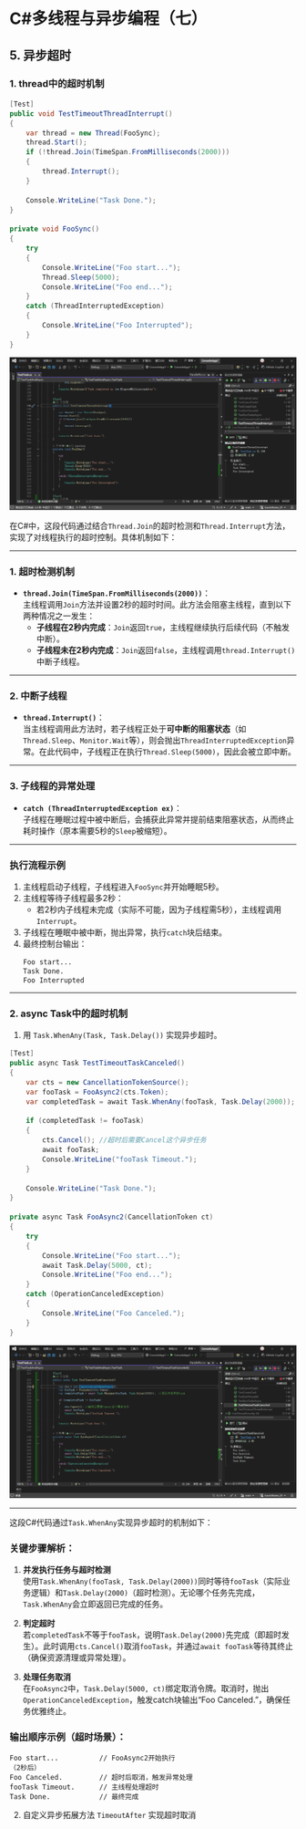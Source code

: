 # C#多线程与异步编程（七）

## 5. 异步超时

### 1. thread中的超时机制

```csharp
[Test]
public void TestTimeoutThreadInterrupt()
{
    var thread = new Thread(FooSync);
    thread.Start();
    if (!thread.Join(TimeSpan.FromMilliseconds(2000)))
    {
        thread.Interrupt();
    }

    Console.WriteLine("Task Done.");
}

private void FooSync()
{
    try
    {
        Console.WriteLine("Foo start...");
        Thread.Sleep(5000);
        Console.WriteLine("Foo end...");
    }
    catch (ThreadInterruptedException)
    {
        Console.WriteLine("Foo Interrupted");
    }
}
```

![](imgs/01.PNG)

在C#中，这段代码通过结合`Thread.Join`的超时检测和`Thread.Interrupt`方法，实现了对线程执行的超时控制。具体机制如下：

---

### 1. **超时检测机制**
- **`thread.Join(TimeSpan.FromMilliseconds(2000))`**：  
  主线程调用`Join`方法并设置2秒的超时时间。此方法会阻塞主线程，直到以下两种情况之一发生：
  - **子线程在2秒内完成**：`Join`返回`true`，主线程继续执行后续代码（不触发中断）。
  - **子线程未在2秒内完成**：`Join`返回`false`，主线程调用`thread.Interrupt()`中断子线程。

---

### 2. **中断子线程**
- **`thread.Interrupt()`**：  
  当主线程调用此方法时，若子线程正处于**可中断的阻塞状态**（如`Thread.Sleep`、`Monitor.Wait`等），则会抛出`ThreadInterruptedException`异常。在此代码中，子线程正在执行`Thread.Sleep(5000)`，因此会被立即中断。

---

### 3. **子线程的异常处理**
- **`catch (ThreadInterruptedException ex)`**：  
  子线程在睡眠过程中被中断后，会捕获此异常并提前结束阻塞状态，从而终止耗时操作（原本需要5秒的`Sleep`被缩短）。

---

### 执行流程示例
1. 主线程启动子线程，子线程进入`FooSync`并开始睡眠5秒。
2. 主线程等待子线程最多2秒：
   - 若2秒内子线程未完成（实际不可能，因为子线程需5秒），主线程调用`Interrupt`。
3. 子线程在睡眠中被中断，抛出异常，执行`catch`块后结束。
4. 最终控制台输出：
   ```
   Foo start...
   Task Done.
   Foo Interrupted
   ```

---

### 2. async Task中的超时机制

1. 用 `Task.WhenAny(Task, Task.Delay())` 实现异步超时。

```csharp
[Test]
public async Task TestTimeoutTaskCanceled()
{
    var cts = new CancellationTokenSource();
    var fooTask = FooAsync2(cts.Token);
    var completedTask = await Task.WhenAny(fooTask, Task.Delay(2000));  //返回先结束的task

    if (completedTask != fooTask)
    {
        cts.Cancel(); //超时后需要Cancel这个异步任务
        await fooTask;
        Console.WriteLine("fooTask Timeout.");
    }

    Console.WriteLine("Task Done.");
}

private async Task FooAsync2(CancellationToken ct)
{
    try
    {
        Console.WriteLine("Foo start...");
        await Task.Delay(5000, ct);
        Console.WriteLine("Foo end...");
    }
    catch (OperationCanceledException)
    {
        Console.WriteLine("Foo Canceled.");
    }
}
```

![](imgs/02.PNG)

---

这段C#代码通过`Task.WhenAny`实现异步超时的机制如下：

### 关键步骤解析：
1. **并发执行任务与超时检测**  
   使用`Task.WhenAny(fooTask, Task.Delay(2000))`同时等待`fooTask`（实际业务逻辑）和`Task.Delay(2000)`（超时检测）。无论哪个任务先完成，`Task.WhenAny`会立即返回已完成的任务。

2. **判定超时**  
   若`completedTask`不等于`fooTask`，说明`Task.Delay(2000)`先完成（即超时发生）。此时调用`cts.Cancel()`取消`fooTask`，并通过`await fooTask`等待其终止（确保资源清理或异常处理）。

3. **处理任务取消**  
   在`FooAsync2`中，`Task.Delay(5000, ct)`绑定取消令牌。取消时，抛出`OperationCanceledException`，触发catch块输出“Foo Canceled.”，确保任务优雅终止。

### 输出顺序示例（超时场景）：
```text
Foo start...          // FooAsync2开始执行
（2秒后）
Foo Canceled.         // 超时后取消，触发异常处理
fooTask Timeout.      // 主线程处理超时
Task Done.            // 最终完成
```

2. 自定义异步拓展方法 `TimeoutAfter` 实现超时取消

